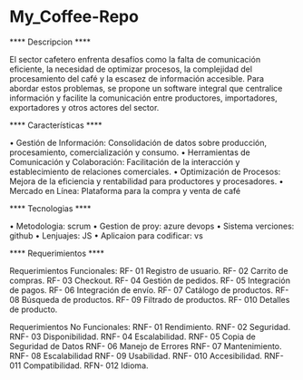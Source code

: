 # My_Coffee-Repo

**** Descripcion ****

El sector cafetero enfrenta desafíos como la falta de comunicación eficiente, la necesidad de optimizar procesos, la complejidad del procesamiento del café y la escasez de información accesible. Para abordar estos problemas, se propone un software integral que centralice información y facilite la comunicación entre productores, importadores, exportadores y otros actores del sector.


**** Características ****

• Gestión de Información: Consolidación de datos sobre producción, procesamiento, comercialización y consumo. 
• Herramientas de Comunicación y Colaboración: Facilitación de la interacción y establecimiento de relaciones comerciales. 
• Optimización de Procesos: Mejora de la eficiencia y rentabilidad para productores y procesadores. 
• Mercado en Línea: Plataforma para la compra y venta de café

**** Tecnologias ****

• Metodologia: scrum
• Gestion de proy: azure devops 
• Sistema verciones: github 
• Lenjuajes: JS 
• Aplicaion para codificar: vs


**** Requerimientos ****

Requerimientos Funcionales: RF- 01 Registro de usuario. RF- 02 Carrito de compras. RF- 03 Checkout. RF- 04 Gestión de pedidos. RF- 05 Integración de pagos. RF- 06 Integración de envío. RF- 07 Catálogo de productos. RF- 08 Búsqueda de productos. RF- 09 Filtrado de productos. RF- 010 Detalles de producto.

Requerimientos No Funcionales: RNF- 01 Rendimiento. RNF- 02 Seguridad. RNF- 03 Disponibilidad. RNF- 04 Escalabilidad. RNF- 05 Copia de Seguridad de Datos RNF- 06 Manejo de Errores RNF- 07 Mantenimiento. RNF- 08 Escalabilidad RNF- 09 Usabilidad. RNF- 010 Accesibilidad. RNF- 011 Compatibilidad. RFN- 012 Idioma.
